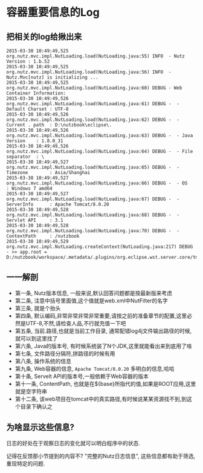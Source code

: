 # 容器重要信息的Log

## 把相关的log给揪出来

```
2015-03-30 10:49:49,525 org.nutz.mvc.impl.NutLoading.load(NutLoading.java:55) INFO  - Nutz Version : 1.b.52 
2015-03-30 10:49:49,525 org.nutz.mvc.impl.NutLoading.load(NutLoading.java:56) INFO  - Nutz.Mvc[nutz] is initializing ...
2015-03-30 10:49:49,525 org.nutz.mvc.impl.NutLoading.load(NutLoading.java:60) DEBUG - Web Container Information:
2015-03-30 10:49:49,526 org.nutz.mvc.impl.NutLoading.load(NutLoading.java:61) DEBUG -  - Default Charset : UTF-8
2015-03-30 10:49:49,526 org.nutz.mvc.impl.NutLoading.load(NutLoading.java:62) DEBUG -  - Current . path  : D:\nutzbook\eclipse\.
2015-03-30 10:49:49,526 org.nutz.mvc.impl.NutLoading.load(NutLoading.java:63) DEBUG -  - Java Version    : 1.8.0_31
2015-03-30 10:49:49,526 org.nutz.mvc.impl.NutLoading.load(NutLoading.java:64) DEBUG -  - File separator  : \
2015-03-30 10:49:49,527 org.nutz.mvc.impl.NutLoading.load(NutLoading.java:65) DEBUG -  - Timezone        : Asia/Shanghai
2015-03-30 10:49:49,527 org.nutz.mvc.impl.NutLoading.load(NutLoading.java:66) DEBUG -  - OS              : Windows 7 amd64
2015-03-30 10:49:49,527 org.nutz.mvc.impl.NutLoading.load(NutLoading.java:67) DEBUG -  - ServerInfo      : Apache Tomcat/8.0.20
2015-03-30 10:49:49,528 org.nutz.mvc.impl.NutLoading.load(NutLoading.java:68) DEBUG -  - Servlet API     : 3.1
2015-03-30 10:49:49,528 org.nutz.mvc.impl.NutLoading.load(NutLoading.java:70) DEBUG -  - ContextPath     : /nutzbook
2015-03-30 10:49:49,529 org.nutz.mvc.impl.NutLoading.createContext(NutLoading.java:217) DEBUG - >> app.root = D:/nutzbook/workspace/.metadata/.plugins/org.eclipse.wst.server.core/tmp0/wtpwebapps/nutzbook

```

## 一一解剖

* 第一条, Nutz版本信息, 一般来说,默认回答问题都是按最新版来考虑
* 第二条, 注意中括号里面值,这个值就是web.xml中NutFilter的名字
* 第三条, 就是个抬头
* 第四条, 默认编码,非常非常非常非常重要,请按之前的准备章节的配置,这里必然是UTF-8,不然,请检查人品,不行就充值一下吧
* 第五条, 当前.路径,也就是当前工作目录, 通常配错log4j文件输出路径的时候,就可以到这里找了
* 第六条, Java的版本号, 有时候系统装了N个JDK,这里就能看出来到底用了啥
* 第七条, 文件路径分隔符,拼路径的时候有用
* 第八条, 操作系统的信息
* 第九条, Web容器的信息, ```Apache Tomcat/8.0.20``` 多明白的信息,哈哈
* 第十条, Servelt API的版本号,一般依赖于Web容器的版本
* 第十一条, ContentPath, 也就是在${base}所指代的值,如果是ROOT应用,这里就是空字符串
* 第十二条, 该web项目在tomcat中的真实路径,有时候说某某资源找不到,到这个目录下确认之

## 为啥显示这些信息?

日志的好处在于观察日志的变化就可以明白程序中的状态.

记得在反馈那小节提到的内容不? "完整的Nutz日志信息", 这些信息都有助于筛选,重现特定的问题.